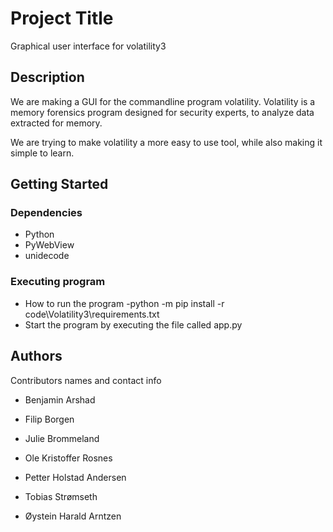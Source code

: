 # Project Title

Graphical user interface for volatility3

## Description

We are making a GUI for the commandline program volatility.
Volatility is a memory forensics program designed for security experts, to analyze data extracted for memory.

We are trying to make volatility a more easy to use tool, while also making it simple to learn.

## Getting Started

### Dependencies

- Python
- PyWebView
- unidecode

### Executing program

- How to run the program
-python -m pip install -r code\Volatility3\requirements.txt
- Start the program by executing the file called app.py

## Authors

Contributors names and contact info

- Benjamin Arshad

- Filip Borgen

- Julie Brommeland

- Ole Kristoffer Rosnes

- Petter Holstad Andersen

- Tobias Strømseth

- Øystein Harald Arntzen





